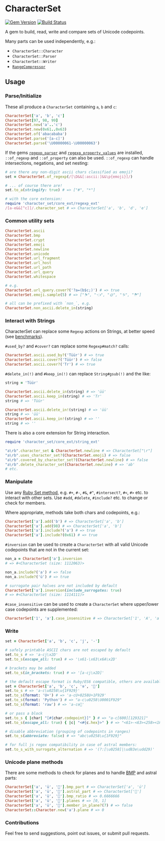# CharacterSet

[![Gem Version](https://badge.fury.io/rb/character_set.svg)](http://badge.fury.io/rb/character_set)
[![Build Status](https://travis-ci.org/janosch-x/character_set.svg?branch=master)](https://travis-ci.org/janosch-x/character_set)

A gem to build, read, write and compare sets of Unicode codepoints.

Many parts can be used independently, e.g.:
- `CharacterSet::Character`
- `CharacterSet::Parser`
- `CharacterSet::Writer`
- [`RangeCompressor`](https://github.com/janosch-x/range_compressor)

## Usage

### Parse/Initialize

These all produce a `CharacterSet` containing `a`, `b` and `c`:

```ruby
CharacterSet['a', 'b', 'c']
CharacterSet[97, 98, 99]
CharacterSet.new('a'..'c')
CharacterSet.new(0x61..0x63)
CharacterSet.of('abacababa')
CharacterSet.parse('[a-c]')
CharacterSet.parse('\U00000061-\U00000063')
```

If the gems [`regexp_parser`](https://github.com/ammar/regexp_parser) and [`regexp_property_values`](https://github.com/janosch-x/regexp_property_values) are installed, `::of_regexp` and `::of_property` can also be used. `::of_regexp` can handle intersections, negations, and set nesting:

```ruby
# are there any non-digit ascii chars classified as emoji?
set = CharacterSet.of_regexp(/[\D&&[:ascii:]&&\p{emoji}]/)

# ... of course there are!
set.to_a(stringify: true) # => ["#", "*"]

# with the core extension:
require 'character_set/core_ext/regexp_ext'
/[a-e&&[^c]]/.character_set # => CharacterSet['a', 'b', 'd', 'e']
```

### Common utility sets

```ruby
CharacterSet.ascii
CharacterSet.bmp
CharacterSet.crypt
CharacterSet.emoji
CharacterSet.newline
CharacterSet.unicode
CharacterSet.url_fragment
CharacterSet.url_host
CharacterSet.url_path
CharacterSet.url_query
CharacterSet.whitespace

# e.g.
CharacterSet.url_query.cover?('?a=(b$c;)') # => true
CharacterSet.emoji.sample(5) # => ["⛷", "👈", "🌞", "♑", "⛈"]

# all can be prefixed with `non_`, e.g.
CharacterSet.non_ascii.delete_in(string)
```

### Interact with Strings

CharacterSet can replace some `Regexp` actions on Strings, at better speed (see [benchmarks](./BENCHMARK.md)).

`#used_by?` and `#cover?` can replace some `Regexp#match?` calls:

```ruby
CharacterSet.ascii.used_by?('Tüür') # => true
CharacterSet.ascii.cover?('Tüür') # => false
CharacterSet.ascii.cover?('Tr') # => true
```

`#delete_in(!)` and `#keep_in(!)` can replace `String#gsub(!)` and the like:
```ruby
string = 'Tüür'

CharacterSet.ascii.delete_in(string) # => 'üü'
CharacterSet.ascii.keep_in(string) # => 'Tr'
string # => 'Tüür'

CharacterSet.ascii.delete_in!(string) # => 'üü'
string # => 'üü'
CharacterSet.ascii.keep_in!(string) # => ''
string # => ''
```

There is also a core extension for String interaction.
```ruby
require 'character_set/core_ext/string_ext'

"a\rb".character_set & CharacterSet.newline # => CharacterSet["\r"]
"a\rb".uses_character_set?(CharacterSet.emoji) # => false
"a\rb".covered_by_character_set?(CharacterSet.newline) # => false
"a\rb".delete_character_set(CharacterSet.newline) # => 'ab'
# etc.
```

### Manipulate

Use any [Ruby Set method](https://ruby-doc.org/stdlib-2.5.1/libdoc/set/rdoc/Set.html), e.g. `#+`, `#-`, `#&`, `#^`, `#intersect?`, `#<`, `#>` etc. to interact with other sets. Use `#add`, `#delete`, `#include?` etc. to change or check for members.

Where appropriate, methods take both chars and codepoints, e.g.:

```ruby
CharacterSet['a'].add('b') # => CharacterSet['a', 'b']
CharacterSet['a'].add(98) # => CharacterSet['a', 'b']
CharacterSet['a'].include?('a') # => true
CharacterSet['a'].include?(0x61) # => true
```

`#inversion` can be used to create a `CharacterSet` with all valid Unicode codepoints that are not in the current set:

```ruby
non_a = CharacterSet['a'].inversion
# => #<CharacterSet (size: 1112063)>

non_a.include?('a') # => false
non_a.include?('ü') # => true

# surrogate pair halves are not included by default
CharacterSet['a'].inversion(include_surrogates: true)
# => #<CharacterSet (size: 1114111)>
```

`#case_insensitive` can be used to create a `CharacterSet` where upper/lower case codepoints are supplemented:

```ruby
CharacterSet['1', 'a'].case_insensitive # => CharacterSet['1', 'A', 'a']
```

### Write
```ruby
set = CharacterSet['a', 'b', 'c', 'j', '-']

# safely printable ASCII chars are not escaped by default
set.to_s # => 'a-cj\x2D'
set.to_s(escape_all: true) # => '\x61-\x63\x6A\x2D'

# brackets may be added
set.to_s(in_brackets: true) # => '[a-cj\x2D]'

# the default escape format is Ruby/ES6 compatible, others are available
set = CharacterSet['a', 'b', 'c', 'ɘ', '🤩']
set.to_s # => 'a-c\u0258\u{1F929}'
set.to_s(format: 'U+') # => 'a-cU+0258U+1F929'
set.to_s(format: 'Python') # => "a-c\u0258\U0001F929"
set.to_s(format: 'raw') # => 'a-cɘ🤩'

# or pass a block
set.to_s { |char| "[#{char.codepoint}]" } # => "a-c[600][129321]"
set.to_s(escape_all: true) { |c| "<#{c.hex}>" } # => "<61>-<63><258><1F929>"

# disable abbreviation (grouping of codepoints in ranges)
set.to_s(abbreviate: false) # => "abc\u0258\u{1F929}"

# for full js regex compatibility in case of astral members:
set.to_s_with_surrogate_alternation # => '(?:[\u0258]|\ud83e\udd29)'
```

### Unicode plane methods

There are some methods to check for planes and to handle [BMP](https://en.wikipedia.org/wiki/Plane_%28Unicode%29#Basic_Multilingual_Plane) and astral parts:
```Ruby
CharacterSet['a', 'ü', '🤩'].bmp_part # => CharacterSet['a', 'ü']
CharacterSet['a', 'ü', '🤩'].astral_part # => CharacterSet['🤩']
CharacterSet['a', 'ü', '🤩'].bmp_ratio # => 0.6666666
CharacterSet['a', 'ü', '🤩'].planes # => [0, 1]
CharacterSet['a', 'ü', '🤩'].member_in_plane?(7) # => false
CharacterSet::Character.new('a').plane # => 0
```

### Contributions

Feel free to send suggestions, point out issues, or submit pull requests.
